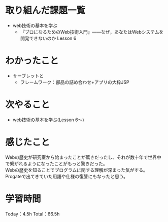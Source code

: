 # 取り組んだ課題一覧
- web技術の基本を学ぶ
	- 『プロになるためのWeb技術入門』――なぜ，あなたはWebシステムを開発できないのか Lesson 6

# わかったこと
- サーブレットと
	- フレームワーク：部品の詰め合わせ+アプリの大枠JSP

# 次やること
- web技術の基本を学ぶ(Lesson 6〜)

# 感じたこと
Webの歴史が研究室から始まったことが驚きだったし、それが数十年で世界中で繋がれるようになったことがもっと驚きだった。  
Webの歴史を知ることでプログラムに関する理解が深まった気がする。  
Progateで出てきていた用語や仕様の復讐にもなったと思う。

# 学習時間
Today：4.5h Total：66.5h
